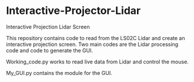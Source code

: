 # Interactive-Projector-Lidar
Interactive Projection Lidar Screen

This repository contains code to read from the LS02C Lidar and create an interactive projection screen.
Two main codes are the Lidar processing code and code to generate the GUI.

Working_code.py works to read live data from Lidar and control the mouse.

My_GUI.py contains the module for the GUI.
